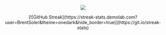 <p align="center">
<img src = "https://github-readme-stats.vercel.app/api?username=BrentSoler&&show_icons=true&theme=onedark&hide_border=true">
</p>

<p align="center">
[![GitHub Streak](https://streak-stats.demolab.com?user=BrentSoler&theme=onedark&hide_border=true)](https://git.io/streak-stats)
</p>
